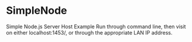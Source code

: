 # SimpleNode
Simple Node.js Server Host Example
Run through command line, then visit on either localhost:1453/, or through the appropriate LAN IP address.
